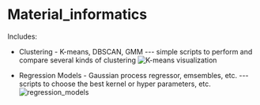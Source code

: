 # Material_informatics
Includes:
- Clustering - K-means, DBSCAN, GMM --- simple scripts to perform and compare several kinds of clustering
![K-means visualization](https://user-images.githubusercontent.com/50325966/98454482-3574c700-21a8-11eb-85a5-96407b4310ca.png)

- Regression Models - Gaussian process regressor, emsembles, etc. --- scripts to choose the best kernel or hyper parameters, etc.
![regression_models](https://user-images.githubusercontent.com/50325966/99891931-b1940200-2cb2-11eb-9180-22c1764a4aee.jpg)
